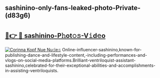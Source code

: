 ## sashinino-only-fans​-leaked-photo​-Private-(d83g6)


# <h2><a href="https://mediaupload.pro?title=sashinino&ref=git">🔗👉 🔴 sashinino-P𝚑ot𝚘𝚜-V𝚒d𝚎o</a></h2>

[![Corinna Kopf Nue Nu𝚍e𝚜](https://i.imgur.com/0qMVB7G.gif)](https://mediaupload.pro?title=sashinino&ref=git)
Online-influencer-sashinino,known-for-publishing-dance-and-lifestyle-content,-including-performances-and-vlogs-on-social-media-platforms.Brilliant-ventriloquist-assistant-sashinino,celebrated-for-their-exceptional-abilities-and-accomplishments-in-assisting-ventriloquists.  